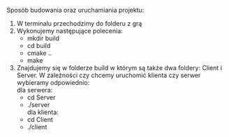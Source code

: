 Sposób budowania oraz uruchamiania projektu:
1. W terminalu przechodzimy do folderu z grą
2. Wykonujemy następujące polecenia:  <br />
    + mkdir build <br />
    + cd build  <br />
    + cmake ..  <br />
    + make  <br />
3. Znajdujemy się w folderze build w którym są także dwa foldery: Client i Server. W zależności czy chcemy uruchomić klienta czy serwer wybieramy odpowiednio: <br />
    dla serwera:  <br />
    + cd Server  <br />
    + ./server  <br />
    dla klienta:  <br />
    + cd Client  <br />
    + ./client  <br />

